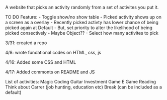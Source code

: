 A website that picks an activity randomly from a set of activites you put it. 

TO DO Feature:
    - Toggle show/no show table 
    - Picked activity shows up on a screen as a overlay
    - Recently picked activty has lower chance of being picked again at Default
        - But, set priority to alter the likelihood of being picked consectively
        - Maybe Object??
    - Select how many activites to pick

3/31: created a repo

4/8: wrote fundational codes on HTML, css, js

4/16: Added some CSS and HTML

4/17: Added commonts on README and JS

List of activities: 
    Magic
    Coding
    Guitar
    Investment
    Game 
    E Game
    Reading
    Think about Carrer (job hunting, education etc)
    Break (can be included as a default)
